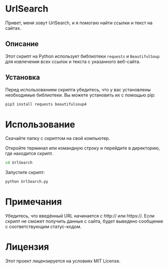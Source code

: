 # UrlSearch

Привет, меня зовут UrlSearch, и я помогаю найти ссылки и текст на сайтах.

## Описание

Этот скрипт на Python использует библиотеки `requests` и `BeautifulSoup` для извлечения всех ссылок и текста с указанного веб-сайта. 

## Установка

Перед использованием скрипта убедитесь, что у вас установлены необходимые библиотеки. Вы можете установить их с помощью pip:

```bash
pip3 install requests beautifulsoup4
```

# Использование

Скачайте папку с скриптом на свой компьютер.

Откройте терминал или командную строку и перейдите в директорию, где находится скрипт.
```bash
cd UrlSearch
```

Запустите скрипт:
```bash
python UrlSearch.py
```

# Примечания

Убедитесь, что введённый URL начинается с http:// или https://.
Если скрипт не сможет получить данные с сайта, будет выведено сообщение с соответствующим статус-кодом.

# Лицензия
Этот проект лицензируется на условиях MIT License.
